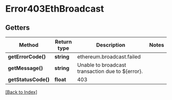 # Error403EthBroadcast

## Getters

Method | Return type | Description | Notes
------------ | ------------- | ------------- | -------------
**getErrorCode()** | **string** | ethereum.broadcast.failed |
**getMessage()** | **string** | Unable to broadcast transaction due to ${error}. |
**getStatusCode()** | **float** | 403 |

[[Back to Index]](../index.md)
